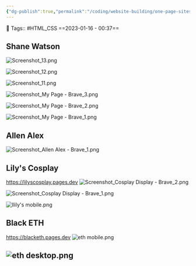 ```yaml
---
{"dg-publish":true,"permalink":"/coding/website-building/one-page-sites-made-in-less-than-a-week/","dgPassFrontmatter":true,"noteIcon":"3","created":"2023-11-14T21:08:37.110+05:30","updated":"2024-01-13T18:49:32.671+05:30"}
---
```


🧶 Tags:: #HTML_CSS 
==2023-01-16 - 00:37==

## Shane Watson
![Screenshot_13.png](/img/user/Resources/%F0%9F%93%81%20Files/%F0%9F%93%B8Images/Screenshot_13.png)

![Screenshot_12.png](/img/user/Resources/%F0%9F%93%81%20Files/%F0%9F%93%B8Images/Screenshot_12.png)

![Screenshot_11.png](/img/user/Resources/%F0%9F%93%81%20Files/%F0%9F%93%B8Images/Screenshot_11.png)

![Screenshot_My Page - Brave_3.png](/img/user/Resources/%F0%9F%93%81%20Files/%F0%9F%93%B8Images/Screenshot_My%20Page%20-%20Brave_3.png)

![Screenshot_My Page - Brave_2.png](/img/user/Resources/%F0%9F%93%81%20Files/%F0%9F%93%B8Images/Screenshot_My%20Page%20-%20Brave_2.png)

![Screenshot_My Page - Brave_1.png](/img/user/Resources/%F0%9F%93%81%20Files/%F0%9F%93%B8Images/Screenshot_My%20Page%20-%20Brave_1.png)

## Allen Alex

![Screenshot_Allen Alex - Brave_1.png](/img/user/Resources/%F0%9F%93%81%20Files/%F0%9F%93%B8Images/Screenshot_Allen%20Alex%20-%20Brave_1.png)

## Lily's Cosplay
https://lilyscosplay.pages.dev
![Screenshot_Cosplay Display - Brave_2.png](/img/user/Resources/%F0%9F%93%81%20Files/%F0%9F%93%B8Images/Screenshot_Cosplay%20Display%20-%20Brave_2.png)

![Screenshot_Cosplay Display - Brave_1.png](/img/user/Resources/%F0%9F%93%81%20Files/%F0%9F%93%B8Images/Screenshot_Cosplay%20Display%20-%20Brave_1.png)

![llily's mobile.png](/img/user/Resources/%F0%9F%93%81%20Files/%F0%9F%93%B8Images/llily's%20mobile.png)

## Black ETH
https://blacketh.pages.dev
![eth mobile.png](/img/user/Resources/%F0%9F%93%81%20Files/%F0%9F%93%B8Images/eth%20mobile.png)

![eth desktop.png](/img/user/Resources/%F0%9F%93%81%20Files/%F0%9F%93%B8Images/eth%20desktop.png)
---
